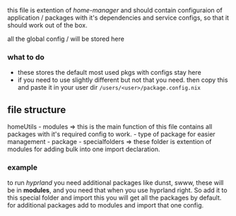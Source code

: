 this file is extention of *home-manager*
and should contain configuraion of application / packages with it's dependencies and service configs, so that it should work out of the box.

all the global config / will be stored here

### what to do
- these stores the default most used pkgs with configs stay here
- if you need to use slightly different but not that you need. then copy this and paste it in your user dir `/users/<user>/package.config.nix`

## file structure
homeUtils
    - modules => this is the main function of this file contains all packages with it's required config to work.
        - type of package for easier management
            - package
    - specialfolders => these folder is extention of modules for adding bulk into one import declaration.


### example
to run *hyprland* you need additional packages like dunst, swww, these will be in **modules**, and you need that when you use hyprland right. So add it to this special folder and import this you will get all the packages by default.
for additional packages add to modules and import that one config.
